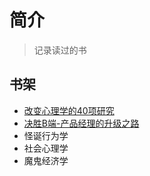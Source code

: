 # 简介
> 记录读过的书
## 书架
- [改变心理学的40项研究](https://github.com/JoJoDU/Book_Notes/issues/1#issue-528108037)
- [决胜B端-产品经理的升级之路](https://github.com/JoJoDU/Book_Notes/issues/2)
- 怪诞行为学
- 社会心理学
- 魔鬼经济学
